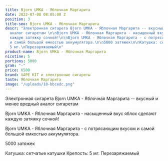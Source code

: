 ```yaml
---
title: Bjorn UMKA - Яблочная Маргарита
date: 2022-07-08 08:05:00 Z
position: 3
title-seo: Bjorn UMKA - Яблочная Маргарита
descr: "Электронная сигарета Bjorn UMKA - Яблочная Маргарита -- вкусный и менее вредный
  аналог сигаретам \n\nBjorn UMKA - Яблочная Маргарита - насыщенный вкус яблок сделают
  каждую затяжку сочной!\n\nBjorn UMKA - Яблочная Маргарита - с потрясающим вкусом
  и самой большой емкостью аккумулятора.\n\n5000 затяжек\n\nКатушка: сетчатые катушки\nКрепость:
  5 мг.\nПерезаряжаемый\n"
product-name: Bjorn UMKA - Яблочная Маргарита
nicotine: 5
portions: 5000
gram: "-"
price: 6500
brand: VAPE KIT и электронные сигареты
taste: Яблочная Маргарита
image: "/uploads/10-bbcedc.png"
---
```


Электронная сигарета Bjorn UMKA - Яблочная Маргарита -- вкусный и менее вредный аналог сигаретам 

Bjorn UMKA - Яблочная Маргарита - насыщенный вкус яблок сделают каждую затяжку сочной!

Bjorn UMKA - Яблочная Маргарита - с потрясающим вкусом и самой большой емкостью аккумулятора.

5000 затяжек

Катушка: сетчатые катушки
Крепость: 5 мг.
Перезаряжаемый
